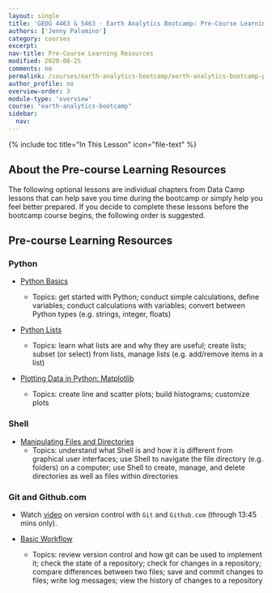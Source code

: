 ```yaml
---
layout: single
title: 'GEOG 4463 & 5463 - Earth Analytics Bootcamp: Pre-Course Learning Resources'
authors: ['Jenny Palomino']
category: courses
excerpt:
nav-title: Pre-Course Learning Resources
modified: 2020-08-25
comments: no
permalink: /courses/earth-analytics-bootcamp/earth-analytics-bootcamp-pre-course-learning/
author_profile: no
overview-order: 3
module-type: 'overview'
course: "earth-analytics-bootcamp"
sidebar:
  nav:
---
```

{% include toc title="In This Lesson" icon="file-text" %}

<div class="notice--info" markdown="1">

## <i class="fa fa-ship" aria-hidden="true"></i> About the Pre-course Learning Resources

The following optional lessons are individual chapters from Data Camp lessons that can help save you time during the bootcamp or simply help you feel better prepared. If you decide to complete these lessons before the bootcamp course begins, the following order is suggested. 

</div>


## <i class="fa fa-pencil-square-o" aria-hidden="true"></i> Pre-course Learning Resources

### Python
* <a href="https://campus.datacamp.com/courses/intro-to-python-for-data-science/chapter-1-python-basics?ex=1" target="_blank">Python Basics</a>
    * Topics: get started with Python; conduct simple calculations, define variables; conduct calculations with variables; convert between Python types (e.g. strings, integer, floats)

* <a href="https://campus.datacamp.com/courses/intro-to-python-for-data-science/chapter-2-python-lists?ex=1" target="_blank">Python Lists</a>
    * Topics: learn what lists are and why they are useful; create lists; subset (or select) from lists, manage lists (e.g. add/remove items in a list)

*  <a href="https://campus.datacamp.com/courses/intermediate-python-for-data-science/matplotlib?ex=1" target="_blank">Plotting Data in Python: Matplotlib</a>
    * Topics: create line and scatter plots; build histograms; customize plots

### Shell 
* <a href="https://campus.datacamp.com/courses/introduction-to-shell-for-data-science/manipulating-files-and-directories?ex=1" target="_blank">Manipulating Files and Directories</a> 
    * Topics: understand what Shell is and how it is different from graphical user interfaces; use Shell to navigate the file directory (e.g. folders) on a computer; use Shell to create, manage, and delete directories as well as files within directories

### Git and Github.com
* Watch <a href="https://www.youtube.com/watch?v=MJUJ4wbFm_A" target="_blank">video</a> on version control with `Git` and `Github.com` (through 13:45 mins only).

* <a href="https://campus.datacamp.com/courses/introduction-to-git-for-data-science/basic-workflow?ex=1" target="_blank">Basic Workflow</a> 
    * Topics: review version control and how git can be used to implement it; check the state of a repository; check for changes in a repository; compare differences between two files; save and commit changes to files; write log messages; view the history of changes to a repository   


